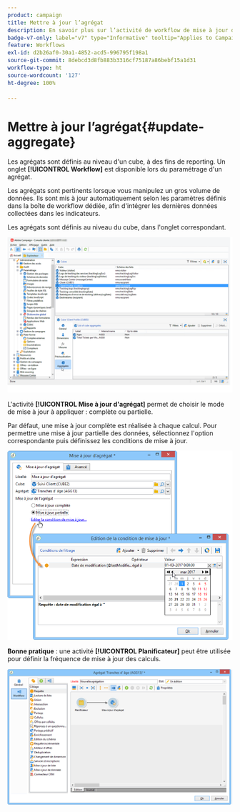 ```yaml
---
product: campaign
title: Mettre à jour l’agrégat
description: En savoir plus sur l’activité de workflow de mise à jour d’agrégat
badge-v7-only: label="v7" type="Informative" tooltip="Applies to Campaign Classic v7 only"
feature: Workflows
exl-id: d2b26af0-30a1-4852-acd5-996795f198a1
source-git-commit: 8debcd3d8fb883b3316cf75187a86bebf15a1d31
workflow-type: ht
source-wordcount: '127'
ht-degree: 100%

---
```


# Mettre à jour l’agrégat{#update-aggregate}



Les agrégats sont définis au niveau d&#39;un cube, à des fins de reporting. Un onglet **[!UICONTROL Workflow]** est disponible lors du paramétrage d&#39;un agrégat.

Les agrégats sont pertinents lorsque vous manipulez un gros volume de données. Ils sont mis à jour automatiquement selon les paramètres définis dans la boîte de workflow dédiée, afin d&#39;intégrer les dernières données collectées dans les indicateurs.

Les agrégats sont définis au niveau du cube, dans l&#39;onglet correspondant.

![](assets/s_advuser_cube_agregate_01.png)


L&#39;activité **[!UICONTROL Mise à jour d&#39;agrégat]** permet de choisir le mode de mise à jour à appliquer : complète ou partielle.

Par défaut, une mise à jour complète est réalisée à chaque calcul. Pour permettre une mise à jour partielle des données, sélectionnez l&#39;option correspondante puis définissez les conditions de mise à jour.

![](assets/s_advuser_cube_agregate_05.png)

**Bonne pratique** : une activité **[!UICONTROL Planificateur]** peut être utilisée pour définir la fréquence de mise à jour des calculs.

![](assets/s_advuser_cube_agregate_04.png)
